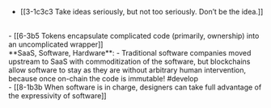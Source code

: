 - [[3-1c3c3 Take ideas seriously, but not too seriously. Don’t be the idea.]]
<br>
- [[6-3b5 Tokens encapsulate complicated code (primarily, ownership) into an uncomplicated wrapper]]
<br>
**SaaS, Software, Hardware**:
  - Traditional software companies moved upstream to SaaS with commoditization of the software, but blockchains allow software to stay as they are without arbitrary human intervention, because once on-chain the code is immutable! #develop
<br>
- [[8-1b3b When software is in charge, designers can take full advantage of the expressivity of software]]
